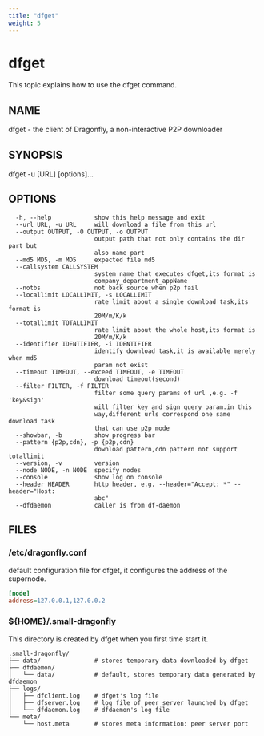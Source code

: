 ```yaml
---
title: "dfget"
weight: 5
---
```


# dfget

This topic explains how to use the dfget command.

## NAME

dfget - the client of Dragonfly, a non-interactive P2P downloader

## SYNOPSIS

dfget -u [URL] [options]...

## OPTIONS

```
  -h, --help            show this help message and exit
  --url URL, -u URL     will download a file from this url
  --output OUTPUT, -O OUTPUT, -o OUTPUT
                        output path that not only contains the dir part but
                        also name part
  --md5 MD5, -m MD5     expected file md5
  --callsystem CALLSYSTEM
                        system name that executes dfget,its format is
                        company_department_appName
  --notbs               not back source when p2p fail
  --locallimit LOCALLIMIT, -s LOCALLIMIT
                        rate limit about a single download task,its format is
                        20M/m/K/k
  --totallimit TOTALLIMIT
                        rate limit about the whole host,its format is
                        20M/m/K/k
  --identifier IDENTIFIER, -i IDENTIFIER
                        identify download task,it is available merely when md5
                        param not exist
  --timeout TIMEOUT, --exceed TIMEOUT, -e TIMEOUT
                        download timeout(second)
  --filter FILTER, -f FILTER
                        filter some query params of url ,e.g. -f 'key&sign'
                        will filter key and sign query param.in this
                        way,different urls correspond one same download task
                        that can use p2p mode
  --showbar, -b         show progress bar
  --pattern {p2p,cdn}, -p {p2p,cdn}
                        download pattern,cdn pattern not support totallimit
  --version, -v         version
  --node NODE, -n NODE  specify nodes
  --console             show log on console
  --header HEADER       http header, e.g. --header="Accept: *" --header="Host:
                        abc"
  --dfdaemon            caller is from df-daemon
```

## FILES

### /etc/dragonfly.conf

default configuration file for dfget, it configures the address of the supernode.

```ini
[node]
address=127.0.0.1,127.0.0.2
```

### ${HOME}/.small-dragonfly

This directory is created by dfget when you first time start it.

```text
.small-dragonfly/
├── data/               # stores temporary data downloaded by dfget
├── dfdaemon/
│   └── data/           # default, stores temporary data generated by dfdaemon
├── logs/
│   ├── dfclient.log    # dfget's log file
│   ├── dfserver.log    # log file of peer server launched by dfget
│   └── dfdaemon.log    # dfdaemon's log file
└── meta/
    └── host.meta       # stores meta information: peer server port
```
